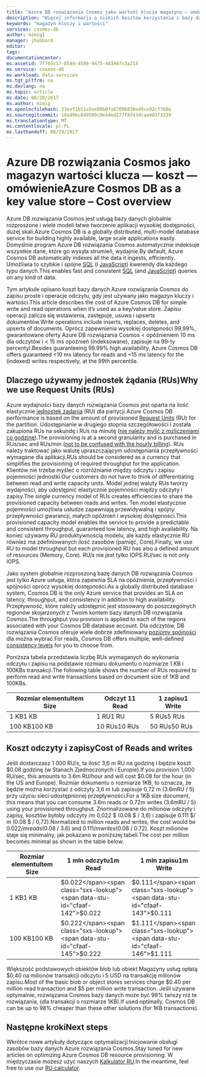 ```yaml
---
title: "Azure DB rozwiązania Cosmos jako wartość klucza magazynu — omówienie koszt | Dokumentacja firmy Microsoft"
description: "Więcej informacji o niskich kosztów korzystania z bazy danych Azure rozwiązania Cosmos jako magazyn wartości klucza."
keywords: "magazyn kluczy i wartości"
services: cosmos-db
author: mimig1
manager: jhubbard
editor: 
tags: 
documentationcenter: 
ms.assetid: 7f765c17-8549-4509-9475-46394fc3a218
ms.service: cosmos-db
ms.workload: data-services
ms.tgt_pltfrm: na
ms.devlang: na
ms.topic: article
ms.date: 08/28/2017
ms.author: mimig
ms.openlocfilehash: 33eef1b51a5ee00b0fa67096030ed9ce92cf768e
ms.sourcegitcommit: 18ad9bc049589c8e44ed277f8f43dcaa483f3339
ms.translationtype: MT
ms.contentlocale: pl-PL
ms.lasthandoff: 08/29/2017
---
```

# <a name="azure-cosmos-db-as-a-key-value-store--cost-overview"></a><span data-ttu-id="cfaaf-104">Azure DB rozwiązania Cosmos jako magazyn wartości klucza — koszt — omówienie</span><span class="sxs-lookup"><span data-stu-id="cfaaf-104">Azure Cosmos DB as a key value store – Cost overview</span></span>

<span data-ttu-id="cfaaf-105">Azure DB rozwiązania Cosmos jest usługą bazy danych globalnie rozproszone i wiele modeli łatwe tworzenie aplikacji wysokiej dostępności, dużej skali.</span><span class="sxs-lookup"><span data-stu-id="cfaaf-105">Azure Cosmos DB is a globally distributed, multi-model database service for building highly available, large scale applications easily.</span></span> <span data-ttu-id="cfaaf-106">Domyślnie program Azure DB rozwiązania Cosmos automatycznie indeksuje wszystkie dane, które go wysyła strumień, wydajnie.</span><span class="sxs-lookup"><span data-stu-id="cfaaf-106">By default, Azure Cosmos DB automatically indexes all the data it ingests, efficiently.</span></span> <span data-ttu-id="cfaaf-107">Umożliwia to szybkie i spójne [SQL](documentdb-sql-query.md) (i [JavaScript](programming.md)) kwerendy dla każdego typu danych.</span><span class="sxs-lookup"><span data-stu-id="cfaaf-107">This enables fast and consistent [SQL](documentdb-sql-query.md) (and [JavaScript](programming.md)) queries on any kind of data.</span></span> 

<span data-ttu-id="cfaaf-108">Tym artykule opisano koszt bazy danych Azure rozwiązania Cosmos do zapisu proste i operacje odczytu, gdy jest używany jako magazyn kluczy i wartości.</span><span class="sxs-lookup"><span data-stu-id="cfaaf-108">This article describes the cost of Azure Cosmos DB for simple write and read operations when it’s used as a key/value store.</span></span> <span data-ttu-id="cfaaf-109">Zapisu operacji zalicza się wstawienia, zastępuje, usuwa i upserts dokumentów.</span><span class="sxs-lookup"><span data-stu-id="cfaaf-109">Write operations include inserts, replaces, deletes, and upserts of documents.</span></span> <span data-ttu-id="cfaaf-110">Oprócz zapewnienia wysokiej dostępności 99,99%, gwarantowane oferty Azure DB rozwiązania Cosmos < opóźnieniem 10 ms dla odczytów i < 15 ms opóźnień (indeksowane), zapisuje na 99-ty percentyl.</span><span class="sxs-lookup"><span data-stu-id="cfaaf-110">Besides guaranteeing 99.99% high availability, Azure Cosmos DB offers guaranteed <10 ms latency for reads and <15 ms latency for the (indexed) writes respectively, at the 99th percentile.</span></span> 

## <a name="why-we-use-request-units-rus"></a><span data-ttu-id="cfaaf-111">Dlaczego używamy jednostek żądania (RUs)</span><span class="sxs-lookup"><span data-stu-id="cfaaf-111">Why we use Request Units (RUs)</span></span>

<span data-ttu-id="cfaaf-112">Azure wydajności bazy danych rozwiązania Cosmos jest oparta na ilość elastycznie [jednostek żądania](request-units.md) (RU) dla partycji.</span><span class="sxs-lookup"><span data-stu-id="cfaaf-112">Azure Cosmos DB performance is based on the amount of provisioned [Request Units](request-units.md) (RU) for the partition.</span></span> <span data-ttu-id="cfaaf-113">Udostępnianie w drugiego stopnia szczegółowości i została zakupiona RUs na sekundę i RUs na minutę ([nie należy mylić z rozliczeniami co godzinę](https://azure.microsoft.com/pricing/details/cosmos-db/)).</span><span class="sxs-lookup"><span data-stu-id="cfaaf-113">The provisioning is at a second granularity and is purchased in RUs/sec and RUs/min ([not to be confused with the hourly billing](https://azure.microsoft.com/pricing/details/cosmos-db/)).</span></span> <span data-ttu-id="cfaaf-114">RUs należy traktować jako walutę upraszczającym udostępniania przepływności wymagane dla aplikacji.</span><span class="sxs-lookup"><span data-stu-id="cfaaf-114">RUs should be considered as a currency that simplifies the provisioning of required throughput for the application.</span></span> <span data-ttu-id="cfaaf-115">Klientów nie trzeba myśleć o rozróżnianie między odczytu i zapisu pojemności jednostki.</span><span class="sxs-lookup"><span data-stu-id="cfaaf-115">Our customers do not have to think of differentiating between read and write capacity units.</span></span> <span data-ttu-id="cfaaf-116">Model jednej waluty RUs tworzy wydajności, aby udostępnić elastycznie pojemności między odczyty i zapisy.</span><span class="sxs-lookup"><span data-stu-id="cfaaf-116">The single currency model of RUs creates efficiencies to share the provisioned capacity between reads and writes.</span></span> <span data-ttu-id="cfaaf-117">Ten model elastycznie pojemności umożliwia usłudze zapewniają przewidywalną i spójny przepływności gwarancji, małych opóźnień i wysokiej dostępności.</span><span class="sxs-lookup"><span data-stu-id="cfaaf-117">This provisioned capacity model enables the service to provide a predictable and consistent throughput, guaranteed low latency, and high availability.</span></span> <span data-ttu-id="cfaaf-118">Na koniec używamy RU produktywnością modelu, ale każdy elastycznie RU również ma zdefiniowanych ilość zasobów (pamięć, Core).</span><span class="sxs-lookup"><span data-stu-id="cfaaf-118">Finally, we use RU to model throughput but each provisioned RU has also a defined amount of resources (Memory, Core).</span></span> <span data-ttu-id="cfaaf-119">RU/s nie jest tylko IOPS.</span><span class="sxs-lookup"><span data-stu-id="cfaaf-119">RU/sec is not only IOPS.</span></span>

<span data-ttu-id="cfaaf-120">Jako system globalnie rozproszoną bazę danych DB rozwiązania Cosmos jest tylko Azure usługa, która zapewnia SLA na opóźnienia, przepływności i spójności oprócz wysokiej dostępności.</span><span class="sxs-lookup"><span data-stu-id="cfaaf-120">As a globally distributed database system, Cosmos DB is the only Azure service that provides an SLA on latency, throughput, and consistency in addition to high availability.</span></span> <span data-ttu-id="cfaaf-121">Przepływność, które należy udostępnić jest stosowany do poszczególnych regionów skojarzonych z Twoim kontem bazy danych DB rozwiązania Cosmos.</span><span class="sxs-lookup"><span data-stu-id="cfaaf-121">The throughput you provision is applied to each of the regions associated with your Cosmos DB database account.</span></span> <span data-ttu-id="cfaaf-122">Dla odczytów, DB rozwiązania Cosmos oferuje wiele dobrze zdefiniowany [poziomy spójności](consistency-levels.md) dla można wybrać.</span><span class="sxs-lookup"><span data-stu-id="cfaaf-122">For reads, Cosmos DB offers multiple, well-defined [consistency levels](consistency-levels.md) for you to choose from.</span></span> 

<span data-ttu-id="cfaaf-123">Poniższa tabela przedstawia liczbę RUs wymaganych do wykonania odczytu i zapisu na podstawie rozmiaru dokumentu o rozmiarze 1 KB i 100KBs transakcji.</span><span class="sxs-lookup"><span data-stu-id="cfaaf-123">The following table shows the number of RUs required to perform read and write transactions based on document size of 1KB and 100KBs.</span></span>

|<span data-ttu-id="cfaaf-124">Rozmiar elementu</span><span class="sxs-lookup"><span data-stu-id="cfaaf-124">Item Size</span></span>|<span data-ttu-id="cfaaf-125">Odczyt 1</span><span class="sxs-lookup"><span data-stu-id="cfaaf-125">1 Read</span></span>|<span data-ttu-id="cfaaf-126">1 zapisu</span><span class="sxs-lookup"><span data-stu-id="cfaaf-126">1 Write</span></span>|
|-------------|------|-------|
|<span data-ttu-id="cfaaf-127">1 KB</span><span class="sxs-lookup"><span data-stu-id="cfaaf-127">1 KB</span></span>|<span data-ttu-id="cfaaf-128">1 RU</span><span class="sxs-lookup"><span data-stu-id="cfaaf-128">1 RU</span></span>|<span data-ttu-id="cfaaf-129">5 RUs</span><span class="sxs-lookup"><span data-stu-id="cfaaf-129">5 RUs</span></span>|
|<span data-ttu-id="cfaaf-130">100 KB</span><span class="sxs-lookup"><span data-stu-id="cfaaf-130">100 KB</span></span>|<span data-ttu-id="cfaaf-131">10 RUs</span><span class="sxs-lookup"><span data-stu-id="cfaaf-131">10 RUs</span></span>|<span data-ttu-id="cfaaf-132">50 RUs</span><span class="sxs-lookup"><span data-stu-id="cfaaf-132">50 RUs</span></span>|

## <a name="cost-of-reads-and-writes"></a><span data-ttu-id="cfaaf-133">Koszt odczyty i zapisy</span><span class="sxs-lookup"><span data-stu-id="cfaaf-133">Cost of Reads and writes</span></span>

<span data-ttu-id="cfaaf-134">Jeśli dostarczasz 1 000 RU/s, ta ilość 3,6 m RU na godzinę i będzie koszt $0.08 godzinę (w Stanach Zjednoczonych i Europie).</span><span class="sxs-lookup"><span data-stu-id="cfaaf-134">If you provision 1,000 RU/sec, this amounts to 3.6m RU/hour and will cost $0.08 for the hour (in the US and Europe).</span></span> <span data-ttu-id="cfaaf-135">Rozmiar dokumentu o rozmiarze 1KB, to oznacza, że będzie można korzystać z odczyty 3,6 m lub zapisuje 0,72 m (3.6mRU / 5) przy użyciu sieci udostępnionej przepływności.</span><span class="sxs-lookup"><span data-stu-id="cfaaf-135">For a 1KB size document, this means that you can consume 3.6m reads or 0.72m writes (3.6mRU / 5) using your provisioned throughput.</span></span> <span data-ttu-id="cfaaf-136">Znormalizowane do milionów odczyty i zapisy, kosztów byłoby odczyty /m 0,022 $ (0.08 $ / 3,6) i zapisuje 0.111 $/ m (0.08 $ / 0,72).</span><span class="sxs-lookup"><span data-stu-id="cfaaf-136">Normalized to million reads and writes, the cost would be $0.022 /m reads ($0.08 / 3.6) and $0.111/m writes ($0.08 / 0.72).</span></span> <span data-ttu-id="cfaaf-137">Koszt milionów staje się minimalny, jak pokazano w poniższej tabeli.</span><span class="sxs-lookup"><span data-stu-id="cfaaf-137">The cost per million becomes minimal as shown in the table below.</span></span>

|<span data-ttu-id="cfaaf-138">Rozmiar elementu</span><span class="sxs-lookup"><span data-stu-id="cfaaf-138">Item Size</span></span>|<span data-ttu-id="cfaaf-139">1 mln odczytu</span><span class="sxs-lookup"><span data-stu-id="cfaaf-139">1m Read</span></span>|<span data-ttu-id="cfaaf-140">1 mln zapisu</span><span class="sxs-lookup"><span data-stu-id="cfaaf-140">1m Write</span></span>|
|-------------|-------|--------|
|<span data-ttu-id="cfaaf-141">1 KB</span><span class="sxs-lookup"><span data-stu-id="cfaaf-141">1 KB</span></span>|<span data-ttu-id="cfaaf-142">$0.022</span><span class="sxs-lookup"><span data-stu-id="cfaaf-142">$0.022</span></span>|<span data-ttu-id="cfaaf-143">$0.111</span><span class="sxs-lookup"><span data-stu-id="cfaaf-143">$0.111</span></span>|
|<span data-ttu-id="cfaaf-144">100 KB</span><span class="sxs-lookup"><span data-stu-id="cfaaf-144">100 KB</span></span>|<span data-ttu-id="cfaaf-145">$0.222</span><span class="sxs-lookup"><span data-stu-id="cfaaf-145">$0.222</span></span>|<span data-ttu-id="cfaaf-146">$1.111</span><span class="sxs-lookup"><span data-stu-id="cfaaf-146">$1.111</span></span>|


<span data-ttu-id="cfaaf-147">Większość podstawowych obiektów blob lub obiekt Magazyny usług opłatą $0,40 na milionów transakcji odczytu i 5 USD na transakcję milionów zapisu.</span><span class="sxs-lookup"><span data-stu-id="cfaaf-147">Most of the basic blob or object stores services charge $0.40 per million read transaction and $5 per million write transaction.</span></span> <span data-ttu-id="cfaaf-148">Jeśli używane optymalnie, rozwiązania Cosmos bazy danych może być 98% tańszy niż te rozwiązania, (dla transakcji o rozmiarze 1KB).</span><span class="sxs-lookup"><span data-stu-id="cfaaf-148">If used optimally, Cosmos DB can be up to 98% cheaper than these other solutions (for 1KB transactions).</span></span>

## <a name="next-steps"></a><span data-ttu-id="cfaaf-149">Następne kroki</span><span class="sxs-lookup"><span data-stu-id="cfaaf-149">Next steps</span></span>

<span data-ttu-id="cfaaf-150">Wkrótce nowe artykuły dotyczące optymalizacji Inicjowanie obsługi zasobów bazy danych Azure rozwiązania Cosmos.</span><span class="sxs-lookup"><span data-stu-id="cfaaf-150">Stay tuned for new articles on optimizing Azure Cosmos DB resource provisioning.</span></span> <span data-ttu-id="cfaaf-151">W międzyczasie możesz użyć naszych [Kalkulator RU](https://www.documentdb.com/capacityplanner).</span><span class="sxs-lookup"><span data-stu-id="cfaaf-151">In the meantime, feel free to use our [RU calculator](https://www.documentdb.com/capacityplanner).</span></span>


